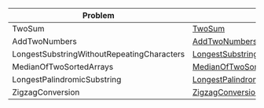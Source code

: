 | Problem                   | Solution                             | Tests   |
|---------------------------|--------------------------------------|---------|
| TwoSum                    | [TwoSum](https://github.com/Igor-de-Araujo-Alvarenga/LeetCode/blob/master/LeetCode/Algorithms/TwoSum.cs) | [Test](https://github.com/Igor-de-Araujo-Alvarenga/LeetCode/blob/master/TestSolutions/TwoSumTests.cs) |
| AddTwoNumbers                    | [AddTwoNumbers](https://github.com/Igor-de-Araujo-Alvarenga/LeetCode/blob/master/LeetCode/Algorithms/AddTwoNumbers.cs) | [Test](https://github.com/Igor-de-Araujo-Alvarenga/LeetCode/blob/master/TestSolutions/AddTwoNumbersTests.cs)
| LongestSubstringWithoutRepeatingCharacters                    | [LongestSubstringWithoutRepeatingCharacters](https://github.com/Igor-de-Araujo-Alvarenga/LeetCode/blob/master/LeetCode/Algorithms/LongestSubstringWithoutRepeatingCharacters.cs) | [Test](https://github.com/Igor-de-Araujo-Alvarenga/LeetCode/blob/master/TestSolutions/LongestSubstringWithoutRepeatingCharactersTest.cs)
| MedianOfTwoSortedArrays                    | [MedianOfTwoSortedArrays](https://github.com/Igor-de-Araujo-Alvarenga/LeetCode/blob/master/LeetCode/Algorithms/MedianOfTwoSortedArrays.cs) | [Test](https://github.com/Igor-de-Araujo-Alvarenga/LeetCode/blob/master/TestSolutions/MedianOfTwoSortedArraysTests.cs)
| LongestPalindromicSubstring                    | [LongestPalindromicSubstring](https://github.com/Igor-de-Araujo-Alvarenga/LeetCode/blob/master/LeetCode/Algorithms/LongestPalindromicSubstring.cs) | [Test](https://github.com/Igor-de-Araujo-Alvarenga/LeetCode/blob/master/TestSolutions/LongestPalindromicSubstringTests.cs)
| ZigzagConversion                    | [ZigzagConversion](https://github.com/Igor-de-Araujo-Alvarenga/LeetCode/blob/master/LeetCode/Algorithms/ZigzagConversion.cs) | [Test](https://github.com/Igor-de-Araujo-Alvarenga/LeetCode/blob/master/TestSolutions/ZigzagConversionTests.cs)
